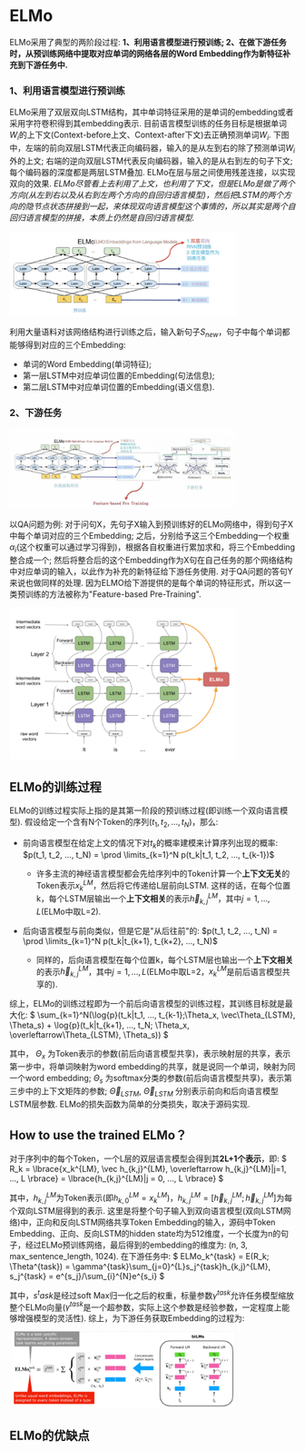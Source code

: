 # ELMo

ELMo采用了典型的两阶段过程: **1、利用语言模型进行预训练; 2、在做下游任务时，从预训练网络中提取对应单词的网络各层的Word Embedding作为新特征补充到下游任务中.**

### 1、利用语言模型进行预训练

ELMo采用了双层双向LSTM结构，其中单词特征采用的是单词的embedding或者采用字符卷积得到其embedding表示. 目前语言模型训练的任务目标是根据单词$W_i$的上下文(Context-before上文、Context-after下文)去正确预测单词$W_i$. 下图中，左端的前向双层LSTM代表正向编码器，输入的是从左到右的除了预测单词$W_i$外的上文; 右端的逆向双层LSTM代表反向编码器，输入的是从右到左的句子下文; 每个编码器的深度都是两层LSTM叠加. ELMo在层与层之间使用残差连接，以实现双向的效果. *ELMo尽管看上去利用了上文，也利用了下文，但是ELMo是做了两个方向(从左到右以及从右到左两个方向的自回归语言模型)，然后把LSTM的两个方向的隐节点状态拼接到一起，来体现双向语言模型这个事情的，所以其实是两个自回归语言模型的拼接，本质上仍然是自回归语言模型.*

<img src="https://github.com/ZhiweiZhang97/NLP/blob/main/image/ELMo1.jpeg" width="400"/>

利用大量语料对该网络结构进行训练之后，输入新句子$S_{new}$，句子中每个单词都能够得到对应的三个Embedding:
- 单词的Word Embedding(单词特征);
- 第一层LSTM中对应单词位置的Embedding(句法信息);
- 第二层LSTM中对应单词位置的Embedding(语义信息).

### 2、下游任务

<img src="https://github.com/ZhiweiZhang97/NLP/blob/main/image/ELMo2.png" width="400"/>

以QA问题为例: 对于问句X，先句子X输入到预训练好的ELMo网络中，得到句子X中每个单词对应的三个Embedding; 之后，分别给予这三个Embedding一个权重$\alpha_i$(这个权重可以通过学习得到)，根据各自权重进行累加求和，将三个Embedding整合成一个; 然后将整合后的这个Embedding作为X句在自己任务的那个网络结构中对应单词的输入，以此作为补充的新特征给下游任务使用. 对于QA问题的答句Y来说也做同样的处理. 因为ELMO给下游提供的是每个单词的特征形式，所以这一类预训练的方法被称为"Feature-based Pre-Training".

<img src="https://github.com/ZhiweiZhang97/NLP/blob/main/image/ELMo3.png" width="400"/>

## ELMo的训练过程

ELMo的训练过程实际上指的是其第一阶段的预训练过程(即训练一个双向语言模型). 假设给定一个含有N个Token的序列$(t_1, t_2, ..., t_N)$，那么:
- 前向语言模型在给定上文的情况下对$t_k$的概率建模来计算序列出现的概率: $p(t_1, t_2, ..., t_N) = \prod \limits_{k=1}^N p(t_k|t_1, t_2, ..., t_{k-1})$
    - 许多主流的神经语言模型都会先给序列中的Token计算一个**上下文无关**的Token表示$x_k^{LM}$，然后将它传递给L层前向LSTM. 这样的话，在每个位置k，每个LSTM层输出一个**上下文相关**的表示$\vec{h}_{k,j}^{LM}$，其中$j = 1, ..., L$(ELMo中取L=2).

- 后向语言模型与前向类似，但是它是"从后往前"的: $p(t_1, t_2, ..., t_N) = \prod \limits_{k=1}^N p(t_k|t_{k+1}, t_{k+2}, ..., t_N)$
    - 同样的，后向语言模型在每个位置k，每个LSTM层也输出一个**上下文相关**的表示$\overleftarrow{h}_{k,j}^{LM}$，其中$j = 1, ..., L$(ELMo中取L=2，$x_k^{LM}$是前后语言模型共享的).

综上，ELMo的训练过程即为一个前后向语言模型的训练过程，其训练目标就是最大化:
$
\sum_{k=1}^N(\log{p}(t_k|t_1, ..., t_{k-1};\Theta_x, \vec\Theta_{LSTM}, \Theta_s) + \log{p}(t_k|t_{k+1}, ..., t_N; \Theta_x, \overleftarrow\Theta_{LSTM}, \Theta_s))
$

其中， $\Theta_x$ 为Token表示的参数(前后向语言模型共享)，表示映射层的共享，表示第一步中，将单词映射为word embedding的共享，就是说同一个单词，映射为同一个word embedding; $\Theta_s$ 为softmax分类的参数(前后向语言模型共享)，表示第三步中的上下文矩阵的参数; $\vec\Theta_{LSTM}$, $\overleftarrow\Theta_{LSTM}$ 分别表示前向和后向语言模型LSTM层参数. ELMo的损失函数为简单的分类损失，取决于源码实现.

## How to use the trained ELMo？

对于序列中的每个Token，一个L层的双层语言模型会得到其**2L+1个表示**，即:
$
R_k = \lbrace{x_k^{LM}, \vec h_{k,j}^{LM}, \overleftarrow h_{k,j}^{LM}|j=1, ..., L \rbrace} = \lbrace{h_{k,j}^{LM}|j = 0, ..., L \rbrace}
$

其中，$h_{k,j}^{LM}$为Token表示(即$h_{k,0}^{LM} = x_k^{LM}$)，$h_{k,j}^{LM} = [\vec h_{k,j}^{LM}; \overleftarrow h_{k,j}^{LM}]$为每个双向LSTM层得到的表示. 这里是将整个句子输入到双向语言模型(双向LSTM网络)中，正向和反向LSTM网络共享Token Embedding的输入，源码中Token Embedding、正向、反向LSTM的hidden state均为512维度，一个长度为n的句子，经过ELMo预训练网络，最后得到的embedding的维度为: (n, 3, max_sentence_length, 1024). 在下游任务中:
$
ELMo_k^{task} = E(R_k; \Theta^{task}) = \gamma^{task}\sum_{j=0}^{L}s_j^{task}h_{k,j}^{LM}, s_j^{task} = e^{s_j}/\sum_{i}^{N}e^{s_i}
$

其中，$s^task$是经过soft Max归一化之后的权重，标量参数$\gamma^{task}$允许任务模型缩放整个ELMo向量($\gamma^{task}$是一个超参数，实际上这个参数是经验参数，一定程度上能够增强模型的灵活性). 综上，为下游任务获取Embedding的过程为:

<img src="https://github.com/ZhiweiZhang97/NLP/blob/main/image/ELMo4.png" width="400"/>

## ELMo的优缺点






